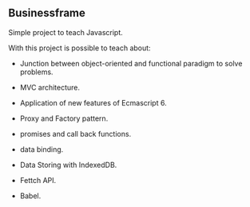 ## Businessframe

Simple project to teach Javascript.

With this project is possible to teach about:

- Junction between object-oriented and functional paradigm to solve problems.

- MVC architecture.

- Application of new features of Ecmascript 6.

- Proxy and Factory pattern.

- promises and call back functions.

- data binding.

- Data Storing with IndexedDB.

- Fettch API.

- Babel.
